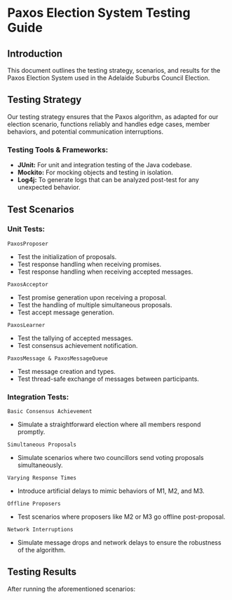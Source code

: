 # Paxos Election System Testing Guide
## Introduction
This document outlines the testing strategy, scenarios, and results for the Paxos Election System used in the Adelaide Suburbs Council Election.

## Testing Strategy
Our testing strategy ensures that the Paxos algorithm, as adapted for our election scenario, functions reliably and handles edge cases, member behaviors, and potential communication interruptions.

### Testing Tools & Frameworks:
- **JUnit:** For unit and integration testing of the Java codebase.
- **Mockito:** For mocking objects and testing in isolation.
- **Log4j:** To generate logs that can be analyzed post-test for any unexpected behavior.

## Test Scenarios
### Unit Tests:
`PaxosProposer`<br>
- Test the initialization of proposals.
- Test response handling when receiving promises.
- Test response handling when receiving accepted messages.

`PaxosAcceptor`<br>
- Test promise generation upon receiving a proposal.
- Test the handling of multiple simultaneous proposals.
- Test accept message generation.

`PaxosLearner`<br>
- Test the tallying of accepted messages.
- Test consensus achievement notification.

`PaxosMessage & PaxosMessageQueue`<br>
- Test message creation and types.
- Test thread-safe exchange of messages between participants.

### Integration Tests:
`Basic Consensus Achievement`<br>
- Simulate a straightforward election where all members respond promptly.

`Simultaneous Proposals`<br>
- Simulate scenarios where two councillors send voting proposals simultaneously.

`Varying Response Times`<br>
- Introduce artificial delays to mimic behaviors of M1, M2, and M3.

`Offline Proposers`<br>
- Test scenarios where proposers like M2 or M3 go offline post-proposal.

`Network Interruptions`<br>
- Simulate message drops and network delays to ensure the robustness of the algorithm.

## Testing Results
After running the aforementioned scenarios: